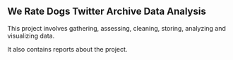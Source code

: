 ## We Rate Dogs Twitter Archive Data Analysis

This project involves gathering, assessing, cleaning, storing, analyzing and  visualizing data.

It also contains reports about the project.

